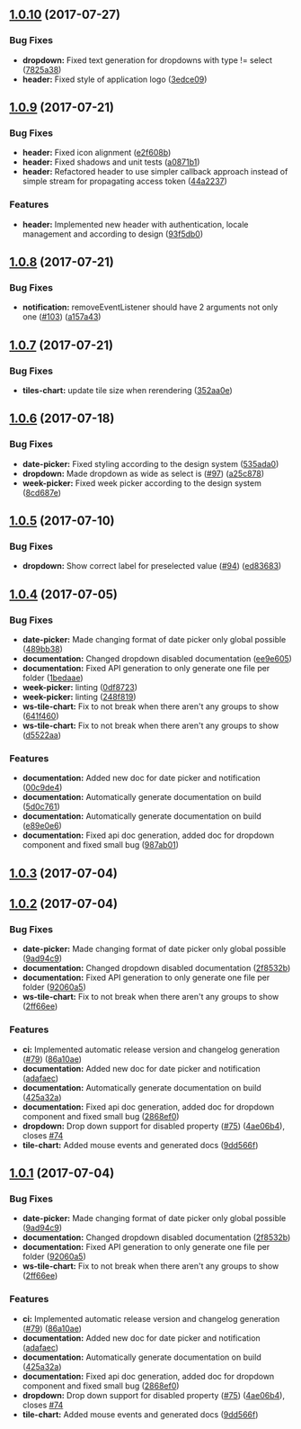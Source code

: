 <a name="1.0.10"></a>
## [1.0.10](https://github.com/wholesale-design-system/components/compare/1.0.9...v1.0.10) (2017-07-27)


### Bug Fixes

* **dropdown:** Fixed text generation for dropdowns with type != select ([7825a38](https://github.com/wholesale-design-system/components/commit/7825a38))
* **header:** Fixed style of application logo ([3edce09](https://github.com/wholesale-design-system/components/commit/3edce09))



<a name="1.0.9"></a>
## [1.0.9](https://github.com/wholesale-design-system/components/compare/1.0.8...v1.0.9) (2017-07-21)


### Bug Fixes

* **header:** Fixed icon alignment ([e2f608b](https://github.com/wholesale-design-system/components/commit/e2f608b))
* **header:** Fixed shadows and unit tests ([a0871b1](https://github.com/wholesale-design-system/components/commit/a0871b1))
* **header:** Refactored header to use simpler callback approach instead of simple stream for propagating access token ([44a2237](https://github.com/wholesale-design-system/components/commit/44a2237))


### Features

* **header:** Implemented new header with authentication, locale management and according to design ([93f5db0](https://github.com/wholesale-design-system/components/commit/93f5db0))



<a name="1.0.8"></a>
## [1.0.8](https://github.com/wholesale-design-system/components/compare/1.0.7...v1.0.8) (2017-07-21)


### Bug Fixes

* **notification:** removeEventListener should have 2 arguments not only one ([#103](https://github.com/wholesale-design-system/components/issues/103)) ([a157a43](https://github.com/wholesale-design-system/components/commit/a157a43))



<a name="1.0.7"></a>
## [1.0.7](https://github.com/wholesale-design-system/components/compare/1.0.6...v1.0.7) (2017-07-21)


### Bug Fixes

* **tiles-chart:** update tile size when rerendering ([352aa0e](https://github.com/wholesale-design-system/components/commit/352aa0e))



<a name="1.0.6"></a>
## [1.0.6](https://github.com/wholesale-design-system/components/compare/1.0.5...v1.0.6) (2017-07-18)


### Bug Fixes

* **date-picker:** Fixed styling according to the design system ([535ada0](https://github.com/wholesale-design-system/components/commit/535ada0))
* **dropdown:** Made dropdown as wide as select is ([#97](https://github.com/wholesale-design-system/components/issues/97)) ([a25c878](https://github.com/wholesale-design-system/components/commit/a25c878))
* **week-picker:** Fixed week picker according to the design system ([8cd687e](https://github.com/wholesale-design-system/components/commit/8cd687e))



<a name="1.0.5"></a>
## [1.0.5](https://github.com/wholesale-design-system/components/compare/1.0.4...v1.0.5) (2017-07-10)


### Bug Fixes

* **dropdown:** Show correct label for preselected value ([#94](https://github.com/wholesale-design-system/components/issues/94)) ([ed83683](https://github.com/wholesale-design-system/components/commit/ed83683))



<a name="1.0.4"></a>
## [1.0.4](https://github.com/wholesale-design-system/components/compare/1.0.3...v1.0.4) (2017-07-05)


### Bug Fixes

* **date-picker:** Made changing format of date picker only global possible ([489bb38](https://github.com/wholesale-design-system/components/commit/489bb38))
* **documentation:** Changed dropdown disabled documentation ([ee9e605](https://github.com/wholesale-design-system/components/commit/ee9e605))
* **documentation:** Fixed API generation to only generate one file per folder ([1bedaae](https://github.com/wholesale-design-system/components/commit/1bedaae))
* **week-picker:** linting ([0df8723](https://github.com/wholesale-design-system/components/commit/0df8723))
* **week-picker:** linting ([248f819](https://github.com/wholesale-design-system/components/commit/248f819))
* **ws-tile-chart:** Fix to not break when there aren't any groups to show ([641f460](https://github.com/wholesale-design-system/components/commit/641f460))
* **ws-tile-chart:** Fix to not break when there aren't any groups to show ([d5522aa](https://github.com/wholesale-design-system/components/commit/d5522aa))


### Features

* **documentation:** Added new doc for date picker and notification ([00c9de4](https://github.com/wholesale-design-system/components/commit/00c9de4))
* **documentation:** Automatically generate documentation on build ([5d0c761](https://github.com/wholesale-design-system/components/commit/5d0c761))
* **documentation:** Automatically generate documentation on build ([e89e0e6](https://github.com/wholesale-design-system/components/commit/e89e0e6))
* **documentation:** Fixed api doc generation, added doc for dropdown component and fixed small bug ([987ab01](https://github.com/wholesale-design-system/components/commit/987ab01))



<a name="1.0.3"></a>
## [1.0.3](https://github.com/wholesale-design-system/components/compare/1.0.2...v1.0.3) (2017-07-04)



<a name="1.0.2"></a>
## [1.0.2](https://github.com/wholesale-design-system/components/compare/0.3.7...v1.0.2) (2017-07-04)


### Bug Fixes

* **date-picker:** Made changing format of date picker only global possible ([9ad94c9](https://github.com/wholesale-design-system/components/commit/9ad94c9))
* **documentation:** Changed dropdown disabled documentation ([2f8532b](https://github.com/wholesale-design-system/components/commit/2f8532b))
* **documentation:** Fixed API generation to only generate one file per folder ([92060a5](https://github.com/wholesale-design-system/components/commit/92060a5))
* **ws-tile-chart:** Fix to not break when there aren't any groups to show ([2ff66ee](https://github.com/wholesale-design-system/components/commit/2ff66ee))


### Features

* **ci:** Implemented automatic release version and changelog generation ([#79](https://github.com/wholesale-design-system/components/issues/79)) ([86a10ae](https://github.com/wholesale-design-system/components/commit/86a10ae))
* **documentation:** Added new doc for date picker and notification ([adafaec](https://github.com/wholesale-design-system/components/commit/adafaec))
* **documentation:** Automatically generate documentation on build ([425a32a](https://github.com/wholesale-design-system/components/commit/425a32a))
* **documentation:** Fixed api doc generation, added doc for dropdown component and fixed small bug ([2868ef0](https://github.com/wholesale-design-system/components/commit/2868ef0))
* **dropdown:** Drop down support for disabled property ([#75](https://github.com/wholesale-design-system/components/issues/75)) ([4ae06b4](https://github.com/wholesale-design-system/components/commit/4ae06b4)), closes [#74](https://github.com/wholesale-design-system/components/issues/74)
* **tile-chart:** Added mouse events and generated docs ([9dd566f](https://github.com/wholesale-design-system/components/commit/9dd566f))



<a name="1.0.1"></a>
## [1.0.1](https://github.com/wholesale-design-system/components/compare/0.3.7...v1.0.1) (2017-07-04)


### Bug Fixes

* **date-picker:** Made changing format of date picker only global possible ([9ad94c9](https://github.com/wholesale-design-system/components/commit/9ad94c9))
* **documentation:** Changed dropdown disabled documentation ([2f8532b](https://github.com/wholesale-design-system/components/commit/2f8532b))
* **documentation:** Fixed API generation to only generate one file per folder ([92060a5](https://github.com/wholesale-design-system/components/commit/92060a5))
* **ws-tile-chart:** Fix to not break when there aren't any groups to show ([2ff66ee](https://github.com/wholesale-design-system/components/commit/2ff66ee))


### Features

* **ci:** Implemented automatic release version and changelog generation ([#79](https://github.com/wholesale-design-system/components/issues/79)) ([86a10ae](https://github.com/wholesale-design-system/components/commit/86a10ae))
* **documentation:** Added new doc for date picker and notification ([adafaec](https://github.com/wholesale-design-system/components/commit/adafaec))
* **documentation:** Automatically generate documentation on build ([425a32a](https://github.com/wholesale-design-system/components/commit/425a32a))
* **documentation:** Fixed api doc generation, added doc for dropdown component and fixed small bug ([2868ef0](https://github.com/wholesale-design-system/components/commit/2868ef0))
* **dropdown:** Drop down support for disabled property ([#75](https://github.com/wholesale-design-system/components/issues/75)) ([4ae06b4](https://github.com/wholesale-design-system/components/commit/4ae06b4)), closes [#74](https://github.com/wholesale-design-system/components/issues/74)
* **tile-chart:** Added mouse events and generated docs ([9dd566f](https://github.com/wholesale-design-system/components/commit/9dd566f))




